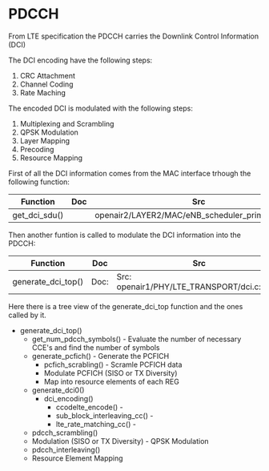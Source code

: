 
# PDCCH

From LTE specification the PDCCH carries the Downlink Control Information (DCI)

The DCI encoding have the following steps:

1. CRC Attachment
2. Channel Coding
3. Rate Maching

The encoded DCI is modulated with the following steps:

1. Multiplexing and Scrambling
2. QPSK Modulation
3. Layer Mapping
4. Precoding
5. Resource Mapping

First of all the DCI information comes from the MAC interface trhough the following function:

| Function | Doc | Src |
|--|--|--|
| get_dci_sdu() | | openair2/LAYER2/MAC/eNB_scheduler_primitives.c:98 |

Then another funtion is called to modulate the DCI information into the PDCCH:

| Function | Doc | Src |
|--|--|--|
| generate_dci_top() | Doc: | Src: openair1/PHY/LTE_TRANSPORT/dci.c:2182 |

Here there is a tree view of the generate_dci_top function and the ones called by it.

* generate_dci_top()
  * get_num_pdcch_symbols() - Evaluate the number of necessary CCE's and find the number of symbols
  * generate_pcfich() - Generate the PCFICH
    * pcfich_scrabling() - Scramle PCFICH data
    * Modulate PCFICH (SISO or TX Diversity)
    * Map into resource elements of each REG
  * generate_dci0()
    * dci_encoding()
      * ccodelte_encode() - 
      * sub_block_interleaving_cc() - 
      * lte_rate_matching_cc() - 
  * pdcch_scrambling()
  * Modulation (SISO or TX Diversity) - QPSK Modulation 
  * pdcch_interleaving()
  * Resource Element Mapping
